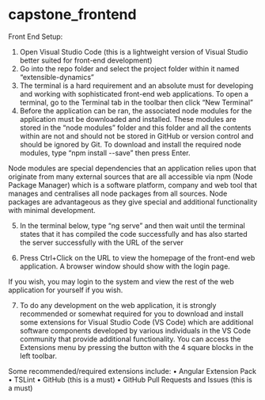 # capstone_frontend

Front End Setup:

1.	Open Visual Studio Code (this is a lightweight version of Visual Studio better suited for front-end development)
2.	Go into the repo folder and select the project folder within it named “extensible-dynamics” 
3.	The terminal is a hard requirement and an absolute must for developing and working with sophisticated front-end web applications. To open a terminal, go to the Terminal tab in the toolbar then click “New Terminal”
4.	Before the application can be ran, the associated node modules for the application must be downloaded and installed. These modules are stored in the “node modules” folder and this folder and all the contents within are not and should not be stored in GitHub or version control and should be ignored by Git. To download and install the required node modules, type “npm install --save” then press Enter.

Node modules are special dependencies that an application relies upon that originate from many external sources that are all accessible via npm (Node Package Manager) which is a software platform, company and web tool that manages and centralises all node packages from all sources. Node packages are advantageous as they give special and additional functionality with minimal development.

5.	In the terminal below, type “ng serve” and then wait until the terminal states that it has compiled the code successfully and has also started the server successfully with the URL of the server
 
6.	Press Ctrl+Click on the URL to view the homepage of the front-end web application. A browser window should show with the login page.
 
If you wish, you may login to the system and view the rest of the web application for yourself if you wish.

7.	To do any development on the web application, it is strongly recommended or somewhat required for you to download and install some extensions for Visual Studio Code (VS Code) which are additional software components developed by various individuals in the VS Code community that provide additional functionality. You can access the Extensions menu by pressing the button with the 4 square blocks in the left toolbar.
	
Some recommended/required extensions include:
•	Angular Extension Pack
•	TSLint
•	GitHub (this is a must)
•	GitHub Pull Requests and Issues (this is a must)
